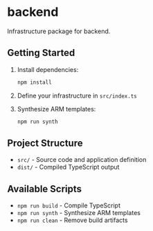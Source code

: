 # backend

Infrastructure package for backend.

## Getting Started

1. Install dependencies:
   ```bash
   npm install
   ```

2. Define your infrastructure in `src/index.ts`

3. Synthesize ARM templates:
   ```bash
   npm run synth
   ```

## Project Structure

- `src/` - Source code and application definition
- `dist/` - Compiled TypeScript output

## Available Scripts

- `npm run build` - Compile TypeScript
- `npm run synth` - Synthesize ARM templates
- `npm run clean` - Remove build artifacts
